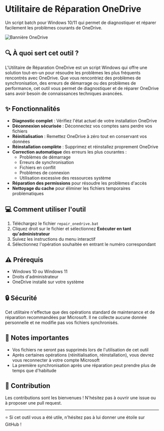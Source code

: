 # Utilitaire de Réparation OneDrive

Un script batch pour Windows 10/11 qui permet de diagnostiquer et réparer facilement les problèmes courants de OneDrive.

![Bannière OneDrive](https://raw.githubusercontent.com/ahottois/onedrive-repair-tool/main/banner.png)

## 🔍 À quoi sert cet outil ?

L'Utilitaire de Réparation OneDrive est un script Windows qui offre une solution tout-en-un pour résoudre les problèmes les plus fréquents rencontrés avec OneDrive. Que vous rencontriez des problèmes de synchronisation, des erreurs de démarrage ou des problèmes de performance, cet outil vous permet de diagnostiquer et de réparer OneDrive sans avoir besoin de connaissances techniques avancées.

## ✨ Fonctionnalités

- **Diagnostic complet** : Vérifiez l'état actuel de votre installation OneDrive
- **Déconnexion sécurisée** : Déconnectez vos comptes sans perdre vos fichiers
- **Réinitialisation** : Remettez OneDrive à zéro tout en conservant vos données
- **Réinstallation complète** : Supprimez et réinstallez proprement OneDrive
- **Correction automatique** des erreurs les plus courantes :
  - Problèmes de démarrage
  - Erreurs de synchronisation
  - Fichiers en conflit
  - Problèmes de connexion
  - Utilisation excessive des ressources système
- **Réparation des permissions** pour résoudre les problèmes d'accès
- **Nettoyage du cache** pour éliminer les fichiers temporaires problématiques

## 💻 Comment utiliser l'outil

1. Téléchargez le fichier `repair_onedrive.bat`
2. Cliquez droit sur le fichier et sélectionnez **Exécuter en tant qu'administrateur**
3. Suivez les instructions du menu interactif
4. Sélectionnez l'opération souhaitée en entrant le numéro correspondant

## ⚠️ Prérequis

- Windows 10 ou Windows 11
- Droits d'administrateur
- OneDrive installé sur votre système

## 🔒 Sécurité

Cet utilitaire n'effectue que des opérations standard de maintenance et de réparation recommandées par Microsoft. Il ne collecte aucune donnée personnelle et ne modifie pas vos fichiers synchronisés.

## 📝 Notes importantes

- Vos fichiers ne seront pas supprimés lors de l'utilisation de cet outil
- Après certaines opérations (réinitialisation, réinstallation), vous devrez vous reconnecter à votre compte Microsoft
- La première synchronisation après une réparation peut prendre plus de temps que d'habitude

## 🤝 Contribution

Les contributions sont les bienvenues ! N'hésitez pas à ouvrir une issue ou à proposer une pull request.

---

⭐ Si cet outil vous a été utile, n'hésitez pas à lui donner une étoile sur GitHub !
